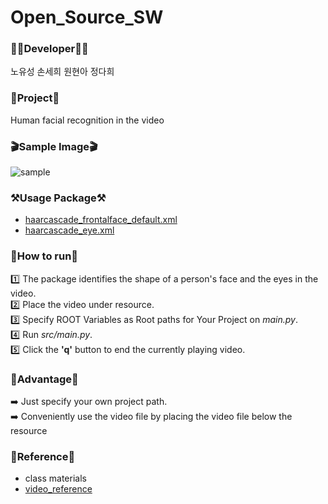 # Open_Source_SW
### 👨‍💻Developer👩‍💻 <br>
노유성 손세희 원현아 정다희


### 🎯Project🎯 <br>
Human facial recognition in the video


### 🎬Sample Image🎬 <br>
![sample](https://github.com/USEONGEE/Open_Source_SW/assets/68580694/8fa4a4d5-f203-45ab-9149-62a3609a6565)


### ⚒️Usage Package⚒️ <br>
- [haarcascade_frontalface_default.xml](https://github.com/opencv/opencv/blob/master/data/haarcascades/haarcascade_frontalface_default.xml) <br>
- [haarcascade_eye.xml](https://github.com/opencv/opencv/blob/master/data/haarcascades/haarcascade_eye.xml)


### 📃How to run📃 <br>
1️⃣ The package identifies the shape of a person's face and the eyes in the video. <br>
2️⃣ Place the video under resource. <br>
3️⃣ Specify ROOT Variables as Root paths for Your Project on *main.py*. <br>
4️⃣ Run *src/main.py*. <br>
5️⃣ Click the **'q'** button to end the currently playing video. <br>


### 🌈Advantage🌈 <br>
➡️ Just specify your own project path. <br>
➡️ Conveniently use the video file by placing the video file below the resource 


### 🔗Reference🔗 <br>
- class materials <br>
- [video_reference](https://www.pexels.com)